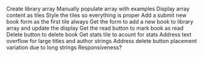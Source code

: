 Create library array
Manually populate array with examples
Display array content as tiles
Style the tiles so everything is proper
Add a submit new book form as the first tile always
Get the form to add a new book to library array and update the display
Get the read button to mark book as read
Delete button to delete book
Get stats tile to acount for stats
Address text overflow for large titles and author strings
Address delete button placement variation due to long strings
Responsiveness?

